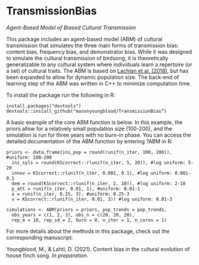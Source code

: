 # TransmissionBias
*Agent-Based Model of Biased Cultural Transmission*

This package includes an agent-based model (ABM) of cultural transmission that simulates the three main forms of transmission bias: content bias, frequency bias, and demonstrator bias. While it was designed to simulate the cultural transmission of birdsong, it is theoretically generalizable to any cultural system where individuals learn a repertoire (or a set) of cultural traits. The ABM is based on [Lachlan et al. (2018)](https://www.nature.com/articles/s41467-018-04728-1), but has been expanded to allow for dynamic population size. The back-end of learning step of the ABM was written in C++ to minimize computation time.

To install the package run the following in R:

```
install.packages("devtools")
devtools::install_github("masonyoungblood/TransmissionBias”)
```

A basic example of the core ABM function is below. In this example, the priors allow for a relatively small population size (100-200), and the simulation is run for three years with no burn-in phase. You can access the detailed documentation of the ABM function by entering ?ABM in R:

```
priors <- data.frame(ini_pop = round(runif(n_iter, 100, 200)), #uniform: 100-200
  ini_syls = round(KScorrect::rlunif(n_iter, 5, 20)), #log uniform: 5-20
  innov = KScorrect::rlunif(n_iter, 0.001, 0.1), #log uniform: 0.001-0.1
  dem = round(KScorrect::rlunif(n_iter, 2, 10)), #log uniform: 2-10
  p_att = runif(n_iter, 0.01, 1), #uniform: 0.01-1
  a = runif(n_iter, 0.25, 3), #uniform: 0.25-3
  v = KScorrect::rlunif(n_iter, 0.01, 3)) #log uniform: 0.01-3
  
simulations <- ABM(priors = priors, pop_trends = pop_trends,
  obs_years = c(1, 2, 3), obs_n = c(20, 20, 20),
  rep_m = 10, rep_sd = 2, burn = 0, n_iter = 1, n_cores = 1)
```

For more details about the methods in this package, check out the corresponding manuscript:

Youngblood, M., & Lahti, D. (2021). Content bias in the cultural evolution of house finch song. *In preparation*.
